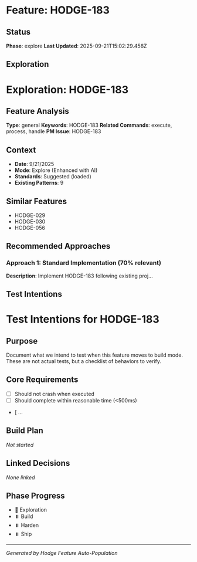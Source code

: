 # Feature: HODGE-183

## Status
**Phase**: explore
**Last Updated**: 2025-09-21T15:02:29.458Z

## Exploration
# Exploration: HODGE-183

## Feature Analysis
**Type**: general
**Keywords**: HODGE-183
**Related Commands**: execute, process, handle
**PM Issue**: HODGE-183

## Context
- **Date**: 9/21/2025
- **Mode**: Explore (Enhanced with AI)
- **Standards**: Suggested (loaded)
- **Existing Patterns**: 9


## Similar Features
- HODGE-029
- HODGE-030
- HODGE-056




## Recommended Approaches


### Approach 1: Standard Implementation (70% relevant)
**Description**: Implement HODGE-183 following existing proj...

## Test Intentions
# Test Intentions for HODGE-183

## Purpose
Document what we intend to test when this feature moves to build mode.
These are not actual tests, but a checklist of behaviors to verify.

## Core Requirements
- [ ] Should not crash when executed
- [ ] Should complete within reasonable time (<500ms)
- [ ...

## Build Plan
_Not started_

## Linked Decisions
_None linked_




## Phase Progress
- 🔄 Exploration
- ⏸️ Build
- ⏸️ Harden
- ⏸️ Ship

---
_Generated by Hodge Feature Auto-Population_
